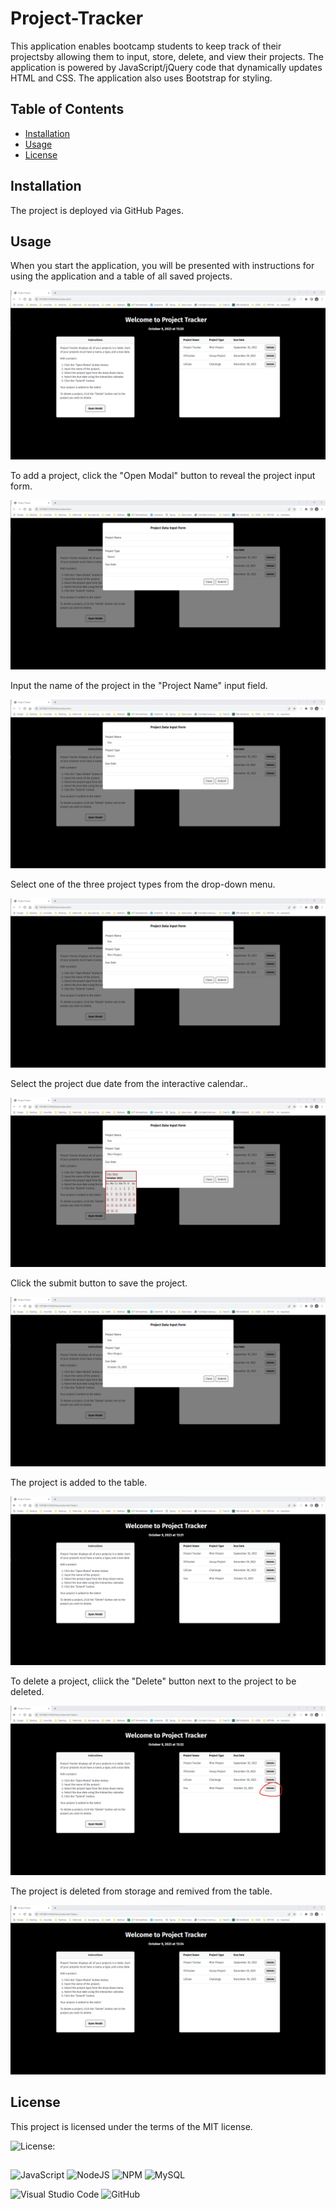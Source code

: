 # Project-Tracker

This application enables bootcamp students to keep track of their projectsby allowing them to input, store, delete, and view their projects. The application is powered by JavaScript/jQuery code that dynamically updates HTML and CSS. The application also uses Bootstrap for styling.


## Table of Contents

* [Installation](#installation)
* [Usage](#usage)
* [License](#license)
  
  
## Installation

The project is deployed via GitHub Pages.


## Usage

When you start the application, you will be presented with instructions for using the application and a table of all saved projects.

![Alt text](image.png)

To add a project, click the "Open Modal" button to reveal the project input form.
  
![Alt text](image-1.png)


Input the name of the project in the "Project Name" input field.

![Alt text](image-2.png)


Select one of the three project types from the drop-down menu.

![Alt text](image-3.png)


Select the project due date from the interactive calendar..

![Alt text](image-5.png)


Click the submit button to save the project.

![Alt text](image-6.png)


The project is added to the table.

![Alt text](image-7.png)


To delete a project, cliick the "Delete" button next to the project to be deleted.

![Alt text](image-9.png)


The project is deleted from storage and remived from the table.

![Alt text](image-10.png)


## License
This project is licensed under the terms of the MIT license.

![License: ](https://img.shields.io/badge/License-MIT-blueviolet.svg)


##
![JavaScript](https://img.shields.io/badge/javascript-%23323330.svg?style=for-the-badge&logo=javascript&logoColor=%23F7DF1E) ![NodeJS](https://img.shields.io/badge/node.js-6DA55F?style=for-the-badge&logo=node.js&logoColor=white)  ![NPM](https://img.shields.io/badge/NPM-%23CB3837.svg?style=for-the-badge&logo=npm&logoColor=white)  ![MySQL](https://img.shields.io/badge/mysql-%2300f.svg?style=for-the-badge&logo=mysql&logoColor=white)  
  
![Visual Studio Code](https://img.shields.io/badge/Visual%20Studio%20Code-0078d7.svg?style=for-the-badge&logo=visual-studio-code&logoColor=white) ![GitHub](https://img.shields.io/badge/github-%23121011.svg?style=for-the-badge&logo=github&logoColor=white)
